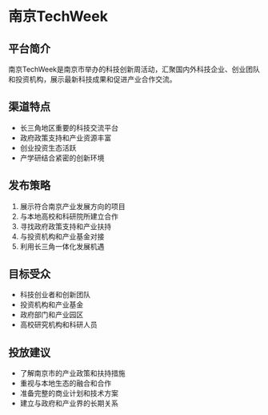 # 南京TechWeek

## 平台简介
南京TechWeek是南京市举办的科技创新周活动，汇聚国内外科技企业、创业团队和投资机构，展示最新科技成果和促进产业合作交流。

## 渠道特点
- 长三角地区重要的科技交流平台
- 政府政策支持和产业资源丰富
- 创业投资生态活跃
- 产学研结合紧密的创新环境

## 发布策略
1. 展示符合南京产业发展方向的项目
2. 与本地高校和科研院所建立合作
3. 寻找政府政策支持和产业扶持
4. 与投资机构和产业基金对接
5. 利用长三角一体化发展机遇

## 目标受众
- 科技创业者和创新团队
- 投资机构和产业基金
- 政府部门和产业园区
- 高校研究机构和科研人员

## 投放建议
- 了解南京市的产业政策和扶持措施
- 重视与本地生态的融合和合作
- 准备完整的商业计划和技术方案
- 建立与政府和产业界的长期关系